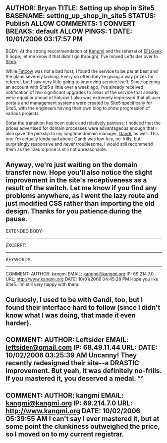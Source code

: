 AUTHOR: Bryan
TITLE: Setting up shop in Site5
BASENAME: setting_up_shop_in_site5
STATUS: Publish
ALLOW COMMENTS: 1
CONVERT BREAKS: __default__
ALLOW PINGS: 1
DATE: 10/01/2006 03:17:57 PM
-----
BODY:
At the strong recommendation of <a href="http://www.kangmi.org/index/weblog/comments/oh_and_for_the_record/">Kangmi</a> and the referral of <a href="http://eflgeek.com/">EFLGeek</a> (I hope; let me know if that didn't go through), I've moved Leftsider over to <a href="http://www.site5.com/">Site5</a>. 

While <a href="http://www.fatcow.com/fatcow/index.bml">Fatcow</a> was not a bad host; I found the service to be par at best and the plans severely lacking. Every so often they're giving a way prizes for referral, but I saw very little going to improving service itself. Since opening an account with Site5 a little over a week ago, I've already received notification of <em>two</em> significant upgrades to areas of the service that already were equal or ahead of Fatcow. I also was extremely impressed that all user portals and management systems were created by Site5 specifically for Site5, with the engineers having their own blog to show progression of various projects.

Sofar the transition has been quick and relatively painless; I noticed that the prices advertised for domain processes were advantageous enough that I also gave the pinkslip to my longtime domain manager, <a href="http://www.gandi.net/">Gandi</a>, as well. This one I'm actually kinda sad about; Gandi was low-key, no-frills, but surprisingly responsive and never troublesome. I would still recommend them as the 12euro price is still not unreasonable.

Anyway, we're just waiting on the domain transfer now. Hope you'll also notice the slight improvement in the site's receptiveness as a result of the switch. Let me know if you find any problems anywhere, as I went the lazy route and just modified CSS rather than importing the old design. Thanks for you patience during the pause.
-----
EXTENDED BODY:

-----
EXCERPT:

-----
KEYWORDS:

-----

COMMENT:
AUTHOR: kangmi
EMAIL: kangmi@kangmi.org
IP: 69.214.7.0
URL: http://www.kangmi.org
DATE: 10/01/2006 04:45:28 PM
Hope you like Site5. I'm still very happy with them. 

Curiuosly, I used to be with Gandi, too, but I found their interface hard to follow (since I didn't know what I was doing, that made it even harder).
-----

COMMENT:
AUTHOR: Leftsider
EMAIL: leftsider@gmail.com
IP: 68.49.11.44
URL: 
DATE: 10/02/2006 03:25:39 AM
Uncanny!
They recently redesigned their site--a DRASTIC improvement. But yeah, it was definitely no-frills. If you mastered it, you deserved a medal. ^^
-----

COMMENT:
AUTHOR: kangmi
EMAIL: kangmi@kangmi.org
IP: 69.214.7.0
URL: http://www.kangmi.org
DATE: 10/02/2006 05:39:55 AM
I can't say I ever mastered it, but at some point the clunkiness outweighed the price, so I moved on to my current registrar.
-----



